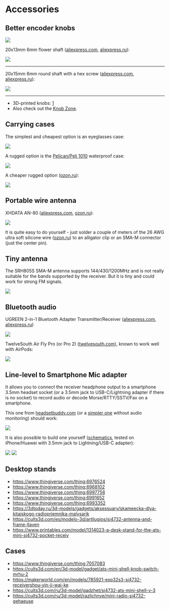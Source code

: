# Accessories

## Better encoder knobs

![](_static/encoder-knob.jpg)

20x13mm 6mm flower shaft ([aliexpress.com](https://www.aliexpress.com/item/1005007003511755.html), [aliexpress.ru](https://aliexpress.ru/item/1005007003511755.html)):

![](_static/encoder-knobs-20x13.jpg)

---

20x15mm 6mm round shaft with a hex screw ([aliexpress.com](https://www.aliexpress.com/item/4001336156837.html), [aliexpress.ru](https://aliexpress.ru/item/32749281108.html)):

![](_static/encoder-knobs-20x15.jpg)

---

* 3D-printed knobs: [1](https://www.thingiverse.com/thing:6966471)
* Also check out the [Knob Zone](https://www.ebay.co.uk/str/knobzone).

## Carrying cases

The simplest and cheapest option is an eyeglasses case:

![](_static/case-eyeglasses.jpg)

A rugged option is the [Pelican/Peli 1010](https://www.pelican.com/us/en/product/cases/micro/1010/) waterproof case:

![](_static/case-pelican.jpg)

A cheaper rugged option ([ozon.ru](https://ozon.ru/t/nknLOP8)):

![](_static/case-offroad-team.jpg)

## Portable wire antenna

XHDATA AN-80 ([aliexpress.com](https://www.aliexpress.com/item/32820393148.html), [ozon.ru](https://www.ozon.ru/product/xhdata-an-80-vneshnyaya-antenna-fm-sw-korotkovolnovoe-fm-radio-razem-vneshney-antenny-s-2158059581/)):

![](_static/antenna-xhdata-an80.jpg)

It is quite easy to do yourself - just solder a couple of meters of the 26 AWG ultra soft silicone wire ([ozon.ru](https://www.ozon.ru/product/mednyy-provod-26-awg-v-myagkoy-silikonovoy-izolyatsii-0-14-kv-mm-30-0-08mm-chernyy-ul3135-5-metrov-1695799627/)) to an alligator clip or an SMA-M connector (just the center pin).

## Tiny antenna

The SRH805S SMA-M antenna supports 144/430/1200MHz and is not really suitable for the bands supported by the receiver. But it is tiny and could work for strong FM signals.

![](_static/esp32-si4732-ui-theme.jpg)

## Bluetooth audio

UGREEN 2-in-1 Bluetooth Adapter Transmitter/Receiver ([aliexpress.com](https://www.aliexpress.com/item/1005003066373299.html), [aliexpress.ru](https://aliexpress.ru/item/1005003066373299.html))

![](_static/bluetooth-ugreen.jpg)

TwelveSouth Air Fly Pro (or Pro 2) ([twelvesouth.com](https://www.twelvesouth.com/products/airfly-pro-2)), known to work well with AirPods:

![](_static/bluetooth-airfly-pro2.jpg)

## Line-level to Smartphone Mic adapter

It allows you to connect the receiver headphone output to a smartphone 3.5mm headset socket (or a 3.5mm jack to USB-C/Lightning adapter if there is no socket) to record audio or decode Morse/RTTY/SSTV/Fax on a smartphone.

This one from [headsetbuddy.com](https://www.headsetbuddy.com/mic-line-plus-line-level-audio-monitoring-adapter-for-iphone-smartphones/) (or a [simpler one](https://www.headsetbuddy.com/mic-line-line-level-audio-input-adapter-for-iphone-smartphones/) without audio monitoring) should work:

![](_static/smartphone-audio-adapter.jpg)

It is also possible to build one yourself ([schematics](https://electronics.stackexchange.com/a/620993/437763), tested on iPhone/Huawei with 3.5mm jack to Lightning/USB-C adapter):

![](_static/smartphone-audio-adapter-diy1.jpg) ![](_static/smartphone-audio-adapter-diy2.jpg)


## Desktop stands

* <https://www.thingiverse.com/thing:6976524>
* <https://www.thingiverse.com/thing:6968102>
* <https://www.thingiverse.com/thing:6997758>
* <https://www.thingiverse.com/thing:6991652>
* <https://www.thingiverse.com/thing:6993352>
* <https://3dtoday.ru/3d-models/gadgets/aksessuary/skameecka-dlya-kitaiskogo-radiopriemnika-malysarik>
* <https://cults3d.com/es/modelo-3d/artilugios/si4732-antenna-and-frame-llaven>
* <https://www.printables.com/model/1314023-a-desk-stand-for-the-ats-mini-si4732-pocket-receiv>

## Cases

* <https://www.thingiverse.com/thing:7057083>
* <https://cults3d.com/en/3d-model/gadget/ats-mini-shell-knob-switch-mrhu-2>
* <https://makerworld.com/en/models/785921-esp32s3-si4732-receivershou-yin-ji-wai-ke>
* <https://cults3d.com/ru/3d-model/gadzhet/si4732-ats-mini-shell-v-3>
* <https://cults3d.com/ru/3d-model/razlichnye/mini-radio-si4732-gehaeuse>
